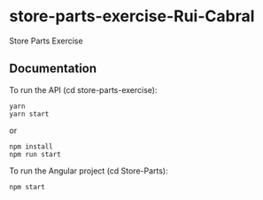 # store-parts-exercise-Rui-Cabral
 Store Parts Exercise
 
## Documentation

To run the API (cd store-parts-exercise):

```
yarn
yarn start
```

or

```
npm install
npm run start
```

To run the Angular project (cd Store-Parts):

```
npm start
```

